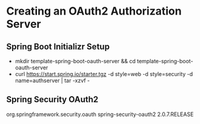 Creating an OAuth2 Authorization Server
=======================================

Spring Boot Initializr Setup
---------------------------

 * mkdir template-spring-boot-oauth-server && cd template-spring-boot-oauth-server
 * curl https://start.spring.io/starter.tgz -d style=web -d style=security -d name=authserver | tar -xzvf - 

Spring Security OAuth2
----------------------

<dependency>
  <groupId>org.springframework.security.oauth</groupId>
  <artifactId>spring-security-oauth2</artifactId>
  <version>2.0.7.RELEASE</version>
</dependency>
